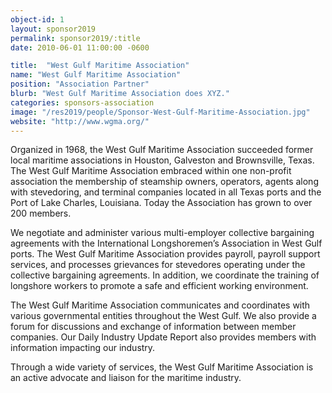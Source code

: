 ```yaml
---
object-id: 1
layout: sponsor2019
permalink: sponsor2019/:title
date: 2010-06-01 11:00:00 -0600

title:  "West Gulf Maritime Association"
name: "West Gulf Maritime Association"
position: "Association Partner"
blurb: "West Gulf Maritime Association does XYZ."
categories: sponsors-association
image: "/res2019/people/Sponsor-West-Gulf-Maritime-Association.jpg"
website: "http://www.wgma.org/"
---
```


Organized in 1968, the West Gulf Maritime Association succeeded former local maritime associations in Houston, Galveston and Brownsville, Texas. The West Gulf Maritime Association embraced within one non-profit association the membership of steamship owners, operators, agents along with stevedoring, and terminal companies located in all Texas ports and the Port of Lake Charles, Louisiana. Today the Association has grown to over 200 members.

We negotiate and administer various multi-employer collective bargaining agreements with the International Longshoremen’s Association in West Gulf ports. The West Gulf Maritime Association provides payroll, payroll support services, and processes grievances for stevedores operating under the collective bargaining agreements. In addition, we coordinate the training of longshore workers to promote a safe and efficient working environment.

The West Gulf Maritime Association communicates and coordinates with various governmental entities throughout the West Gulf. We also provide a forum for discussions and exchange of information between member companies. Our Daily Industry Update Report also provides members with information impacting our industry.

Through a wide variety of services, the West Gulf Maritime Association is an active advocate and liaison for the maritime industry.